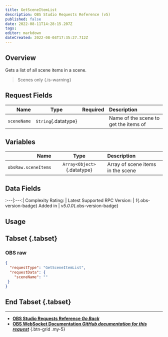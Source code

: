 ```yaml
---
title: GetSceneItemList
description: OBS Studio Requests Reference (v5)
published: false
date: 2022-08-11T14:28:15.207Z
tags: 
editor: markdown
dateCreated: 2022-08-04T17:35:27.712Z
---
```


## Overview
Gets a list of all scene items in a scene.

> Scenes only
{.is-warning}

## Request Fields
Name | Type | Required| Description |
----:|:----:|:-------:|:------------|
`sceneName` | `String`{.datatype} | <i class="mdi mdi-check-bold"></i> | Name of the scene to get the items of

## Variables
Name | Type | Description | 
----:|:---------:|:------------|
`obsRaw.sceneItems` | `Array<Object>`{.datatype} | Array of scene items in the scene

## Data Fields
:---|:---:|
Complexity Rating: | <span class="stars stars--3"></span>
Latest Supported RPC Version: | *1*{.obs-version-badge}
Added in | *v5.0.0*{.obs-version-badge}

## Usage
## Tabset {.tabset}
### OBS raw
```json
{
  "requestType": "GetSceneItemList",
  "requestData": {
    "sceneName": ""
 }
}
```
## End Tabset {.tabset}

---

- [<i class="mdi mdi-chevron-left"></i>**OBS Studio Requests Reference *Go Back***](/en/Broadcasters/OBS/Requests)
- [<i class="mdi mdi-github"></i> **OBS WebSocket Documentation *GitHub documentation for this request***](https://github.com/obsproject/obs-websocket/blob/master/docs/generated/protocol.md#getsceneitemlist)
{.btn-grid .my-5}